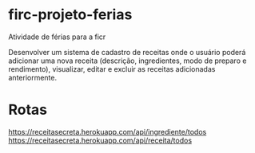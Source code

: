 # firc-projeto-ferias
Atividade de férias para a ficr 

Desenvolver um sistema de cadastro de receitas onde o usuário poderá adicionar uma nova receita (descrição, ingredientes, modo de preparo e rendimento), visualizar,  editar e excluir as receitas adicionadas anteriormente.

# Rotas

https://receitasecreta.herokuapp.com/api/ingrediente/todos
https://receitasecreta.herokuapp.com/api/receita/todos
